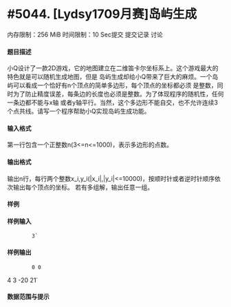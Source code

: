 
# #5044. [Lydsy1709月赛]岛屿生成
内存限制：256 MiB 时间限制：10 Sec提交 提交记录 讨论
#### 题目描述
小Q设计了一款2D游戏，它的地图建立在二维笛卡尔坐标系上。这个游戏最大的特色就是可以随机生成地图，但是
岛屿生成却给小Q带来了巨大的麻烦。一个岛屿可以看成一个恰好有n个顶点的简单多边形，每个顶点的坐标都必须
是整数，同时为了防止精度误差，每条边的长度也必须是整数。为了体现程序的随机性，任何一条边都不能与x轴
或者y轴平行。当然，这个多边形不能自交，也不允许连续3个点共线。请写一个程序帮助小Q实现岛屿生成功能。

#### 输入格式
第一行包含一个正整数n(3<=n<=1000)，表示多边形的点数。

#### 输出格式
输出n行，每行两个整数x_i,y_i(|x_i|,|y_i|<=10000)，按顺时针或者逆时针顺序依次输出每个顶点的坐标。
若有多组解，输出任意一组。

#### 样例

#### 样例输入

			3`
#### 样例输出

			0 0
4 3
-20 21`
#### 数据范围与提示

